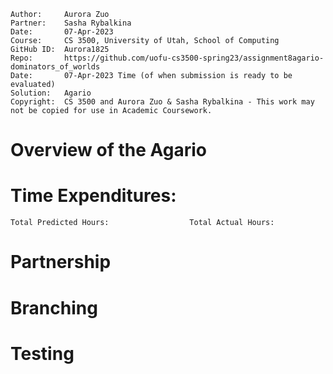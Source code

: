 ```
Author:     Aurora Zuo
Partner:    Sasha Rybalkina
Date:       07-Apr-2023
Course:     CS 3500, University of Utah, School of Computing
GitHub ID:  Aurora1825
Repo:       https://github.com/uofu-cs3500-spring23/assignment8agario-dominators_of_worlds
Date:       07-Apr-2023 Time (of when submission is ready to be evaluated)
Solution:   Agario
Copyright:  CS 3500 and Aurora Zuo & Sasha Rybalkina - This work may not be copied for use in Academic Coursework.
```

# Overview of the Agario


# Time Expenditures:

    Total Predicted Hours:                  Total Actual Hours:             

# Partnership


# Branching


# Testing

